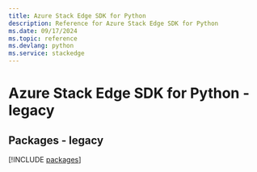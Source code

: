 ```yaml
---
title: Azure Stack Edge SDK for Python
description: Reference for Azure Stack Edge SDK for Python
ms.date: 09/17/2024
ms.topic: reference
ms.devlang: python
ms.service: stackedge
---
```

# Azure Stack Edge SDK for Python - legacy
## Packages - legacy
[!INCLUDE [packages](stack-edge-index.md)]